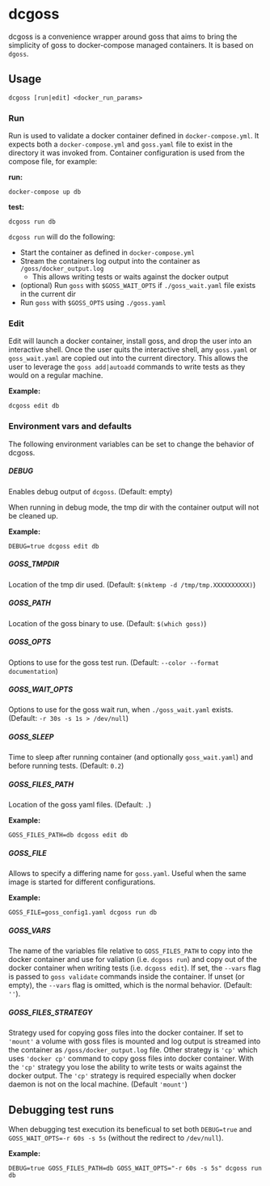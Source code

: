 # dcgoss

dcgoss is a convenience wrapper around goss that aims to bring the simplicity of goss to docker-compose managed containers. It is based on `dgoss`.

## Usage

`dcgoss [run|edit] <docker_run_params>`


### Run

Run is used to validate a docker container defined in `docker-compose.yml`. It expects both a `docker-compose.yml` and `goss.yaml` file to exist in the directory it was invoked from. Container configuration is used from the compose file, for example:

**run:**

`docker-compose up db`

**test:**

`dcgoss run db`

`dcgoss run` will do the following:
* Start the container as defined in `docker-compose.yml`
* Stream the containers log output into the container as `/goss/docker_output.log`
  * This allows writing tests or waits against the docker output
* (optional) Run `goss` with `$GOSS_WAIT_OPTS` if `./goss_wait.yaml` file exists in the current dir
* Run `goss` with `$GOSS_OPTS` using `./goss.yaml`


### Edit

Edit will launch a docker container, install goss, and drop the user into an interactive shell. Once the user quits the interactive shell, any `goss.yaml` or `goss_wait.yaml` are copied out into the current directory. This allows the user to leverage the `goss add|autoadd` commands to write tests as they would on a regular machine.

**Example:**

`dcgoss edit db`

### Environment vars and defaults
The following environment variables can be set to change the behavior of dcgoss.

##### DEBUG
Enables debug output of `dcgoss`. (Default: empty)

When running in debug mode, the tmp dir with the container output will not be cleaned up.

**Example:**

`DEBUG=true dcgoss edit db`

##### GOSS_TMPDIR
Location of the tmp dir used. (Default: `$(mktemp -d /tmp/tmp.XXXXXXXXXX)`)

##### GOSS_PATH
Location of the goss binary to use. (Default: `$(which goss)`)

##### GOSS_OPTS
Options to use for the goss test run. (Default: `--color --format documentation`)

##### GOSS_WAIT_OPTS
Options to use for the goss wait run, when `./goss_wait.yaml` exists. (Default: `-r 30s -s 1s > /dev/null`)

##### GOSS_SLEEP
Time to sleep after running container (and optionally `goss_wait.yaml`) and before running tests. (Default: `0.2`)

##### GOSS_FILES_PATH
Location of the goss yaml files. (Default: `.`)

**Example:**

`GOSS_FILES_PATH=db dcgoss edit db`

##### GOSS_FILE
Allows to specify a differing name for `goss.yaml`. Useful when the same image is started for different configurations.

**Example:**

`GOSS_FILE=goss_config1.yaml dcgoss run db`

##### GOSS_VARS
The name of the variables file relative to `GOSS_FILES_PATH` to copy into the
docker container and use for valiation (i.e. `dcgoss run`) and copy out of the
docker container when writing tests (i.e. `dcgoss edit`). If set, the
`--vars` flag is passed to `goss validate` commands inside the container.
If unset (or empty), the `--vars` flag is omitted, which is the normal behavior.
(Default: `''`).

##### GOSS_FILES_STRATEGY
Strategy used for copying goss files into the docker container. If set to `'mount'` a volume with goss files is mounted and log output is streamed into the container as `/goss/docker_output.log` file. Other strategy is `'cp'` which uses `'docker cp'` command to copy goss files into docker container. With the `'cp'` strategy you lose the ability to write tests or waits against the docker output. The `'cp'` strategy is required especially when docker daemon is not on the local machine. 
(Default `'mount'`)

## Debugging test runs

When debugging test execution its beneficual to set both `DEBUG=true` and `GOSS_WAIT_OPTS=-r 60s -s 5s` (without the redirect to `/dev/null`).

**Example:**

`DEBUG=true GOSS_FILES_PATH=db GOSS_WAIT_OPTS="-r 60s -s 5s" dcgoss run db`
